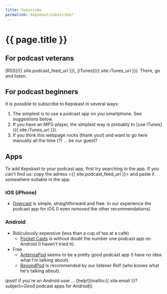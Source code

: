 ```yaml
---
title: Subscribe
permalink: kepskast/subscribe/
---
```


# {{ page.title }}

## For podcast veterans

[RSS]({{ site.podcast_feed_url }}), [iTunes]({{ site.iTunes_url }}). There, go and listen.

## For podcast beginners

It is possible to subscribe to Kepskast in several ways:

1. The simplest is to use a podcast app on you smartphone. See suggestions below.
2. If you have an MP3-player, the simplest way is probably to [use iTunes]({{ site.iTunes_url }}).
3. If you think this webpage rocks (thank you!) and want to go here manually all the time (?) ... be our guest?

## Apps

To add Kepskast to your podcast app, first try searching in the app. If you can't find us: copy the adress <{{ site.podcast_feed_url }}> and paste it somewhere suitable in the app.

### iOS (iPhone)

* [Overcast](https://itunes.apple.com/us/app/overcast-podcast-player/id888422857?mt=8) is simple, straightforward and free. In our experience _the_ podcast app for iOS (I even _removed_ the other recommendations).

### Android

* Ridiculously expensive (less than a cup of tea at a café)
    * [Pocket Casts](https://play.google.com/store/apps/details?id=au.com.shiftyjelly.pocketcasts) is without doubt the number one podcast app on Android (I haven't tried it).
* Free
    * [AntennaPod](https://play.google.com/store/apps/details?id=de.danoeh.antennapod) seems to be a pretty good podcast app (I have no idea what I'm talking about).
    * [BeyondPod](https://play.google.com/store/apps/details?id=mobi.beyondpod) is recommended by our listener Rolf (who knows what he's talking about).

(psst! if you're an Android user … [help!](mailto:{{ site.email }}?subject=Good podcast apps for Android))